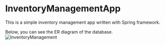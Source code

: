# InventoryManagementApp
This is a simple inventory management app written with Spring framework.

Below, you can see the ER diagram of the database.
![InventoryManagement](https://github.com/HaticeSerraHakyemez/InventoryManagementApp/assets/81290256/81aafa9f-dabf-471c-a232-4495ca4a7b5e)

